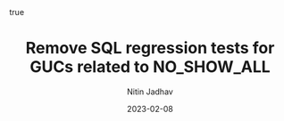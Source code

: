 ---
author: Nitin Jadhav
title: Remove SQL regression tests for GUCs related to NO_SHOW_ALL
date: 2023-02-08
commiturl: "https://github.com/postgres/postgres/commit/b7e84c65d5b2d694a669ae1db8ab1d6c51ef8596/"
section: "authored"
pin: true
math: true
mermaid: true
---